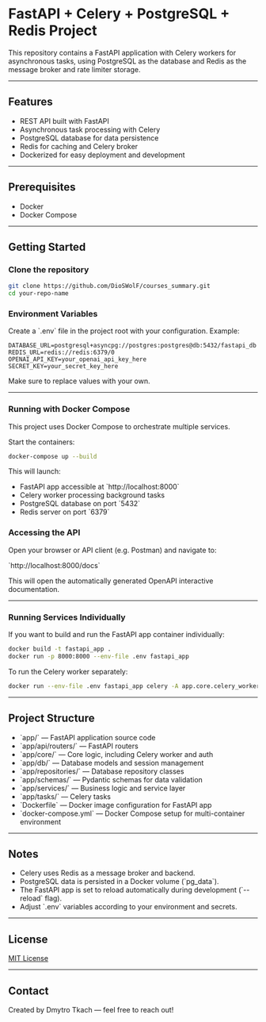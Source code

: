 # FastAPI + Celery + PostgreSQL + Redis Project

This repository contains a FastAPI application with Celery workers for asynchronous tasks, using PostgreSQL as the database and Redis as the message broker and rate limiter storage.

---

## Features

- REST API built with FastAPI
- Asynchronous task processing with Celery
- PostgreSQL database for data persistence
- Redis for caching and Celery broker
- Dockerized for easy deployment and development

---

## Prerequisites

- Docker
- Docker Compose

---

## Getting Started

### Clone the repository

```bash
git clone https://github.com/DioSWolF/courses_summary.git
cd your-repo-name
```

### Environment Variables

Create a \`.env\` file in the project root with your configuration. Example:

```env
DATABASE_URL=postgresql+asyncpg://postgres:postgres@db:5432/fastapi_db
REDIS_URL=redis://redis:6379/0
OPENAI_API_KEY=your_openai_api_key_here
SECRET_KEY=your_secret_key_here
```

Make sure to replace values with your own.

---

### Running with Docker Compose

This project uses Docker Compose to orchestrate multiple services.

Start the containers:

```bash
docker-compose up --build
```

This will launch:

- FastAPI app accessible at \`http://localhost:8000\`
- Celery worker processing background tasks
- PostgreSQL database on port \`5432\`
- Redis server on port \`6379\`

### Accessing the API

Open your browser or API client (e.g. Postman) and navigate to:

\`http://localhost:8000/docs\`

This will open the automatically generated OpenAPI interactive documentation.

---

### Running Services Individually

If you want to build and run the FastAPI app container individually:

```bash
docker build -t fastapi_app .
docker run -p 8000:8000 --env-file .env fastapi_app
```

To run the Celery worker separately:

```bash
docker run --env-file .env fastapi_app celery -A app.core.celery_worker.celery_app worker --pool=solo --loglevel=info
```

---

## Project Structure

- \`app/\` — FastAPI application source code
- \`app/api/routers/\` — FastAPI routers
- \`app/core/\` — Core logic, including Celery worker and auth
- \`app/db/\` — Database models and session management
- \`app/repositories/\` — Database repository classes
- \`app/schemas/\` — Pydantic schemas for data validation
- \`app/services/\` — Business logic and service layer
- \`app/tasks/\` — Celery tasks
- \`Dockerfile\` — Docker image configuration for FastAPI app
- \`docker-compose.yml\` — Docker Compose setup for multi-container environment

---

## Notes

- Celery uses Redis as a message broker and backend.
- PostgreSQL data is persisted in a Docker volume (\`pg_data\`).
- The FastAPI app is set to reload automatically during development (\`--reload\` flag).
- Adjust \`.env\` variables according to your environment and secrets.

---

## License

[MIT License](LICENSE)

---

## Contact

Created by Dmytro Tkach — feel free to reach out!
